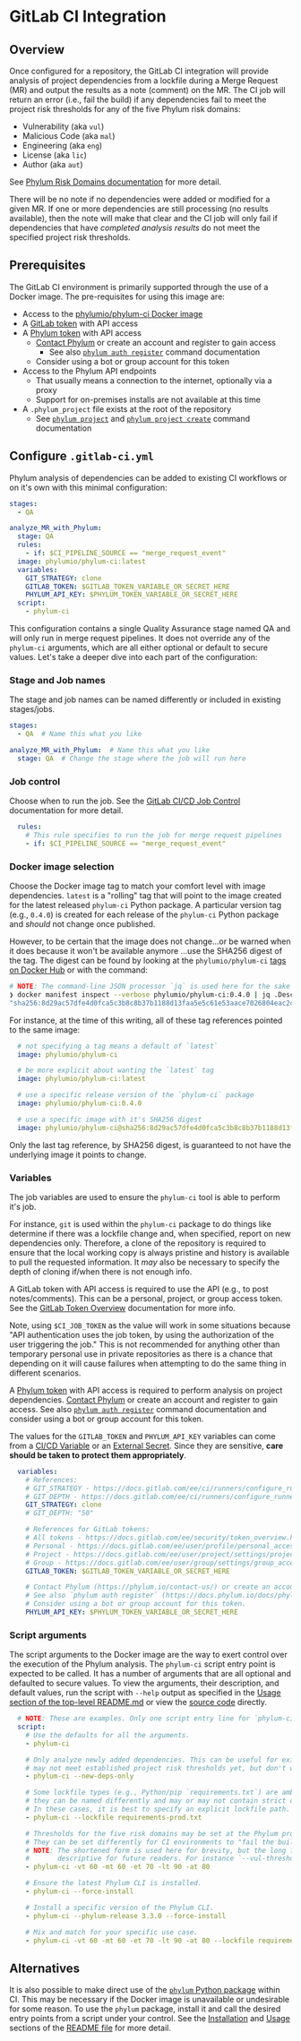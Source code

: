 # GitLab CI Integration

## Overview

Once configured for a repository, the GitLab CI integration will provide analysis of project dependencies from a
lockfile during a Merge Request (MR) and output the results as a note (comment) on the MR.
The CI job will return an error (i.e., fail the build) if any dependencies fail to meet the project risk
thresholds for any of the five Phylum risk domains:

* Vulnerability (aka `vul`)
* Malicious Code (aka `mal`)
* Engineering (aka `eng`)
* License (aka `lic`)
* Author (aka `aut`)

See [Phylum Risk Domains documentation](https://docs.phylum.io/docs/phylum-package-score#risk-domains) for more detail.

There will be no note if no dependencies were added or modified for a given MR.
If one or more dependencies are still processing (no results available), then the note will make that clear and the CI
job will only fail if dependencies that have _completed analysis results_ do not meet the specified project risk
thresholds.

## Prerequisites

The GitLab CI environment is primarily supported through the use of a Docker image.
The pre-requisites for using this image are:

* Access to the [phylumio/phylum-ci Docker image](https://hub.docker.com/r/phylumio/phylum-ci/tags)
* A [GitLab token](https://docs.gitlab.com/ee/security/token_overview.html) with API access
* A [Phylum token](https://docs.phylum.io/docs/api-keys) with API access
  * [Contact Phylum](https://phylum.io/contact-us/) or create an account and register to gain access
    * See also [`phylum auth register`](https://docs.phylum.io/docs/phylum_auth_register) command documentation
  * Consider using a bot or group account for this token
* Access to the Phylum API endpoints
  * That usually means a connection to the internet, optionally via a proxy
  * Support for on-premises installs are not available at this time
* A `.phylum_project` file exists at the root of the repository
  * See [`phylum project`](https://docs.phylum.io/docs/phylum_project) and
    [`phylum project create`](https://docs.phylum.io/docs/phylum_project_create) command documentation

## Configure `.gitlab-ci.yml`

Phylum analysis of dependencies can be added to existing CI workflows or on it's own with this minimal configuration:

```yaml
stages:
  - QA

analyze_MR_with_Phylum:
  stage: QA
  rules:
    - if: $CI_PIPELINE_SOURCE == "merge_request_event"
  image: phylumio/phylum-ci:latest
  variables:
    GIT_STRATEGY: clone
    GITLAB_TOKEN: $GITLAB_TOKEN_VARIABLE_OR_SECRET_HERE
    PHYLUM_API_KEY: $PHYLUM_TOKEN_VARIABLE_OR_SECRET_HERE
  script:
    - phylum-ci
```

This configuration contains a single Quality Assurance stage named QA and will only run in merge request pipelines.
It does not override any of the `phylum-ci` arguments, which are all either optional or default to secure values.
Let's take a deeper dive into each part of the configuration:

### Stage and Job names

The stage and job names can be named differently or included in existing stages/jobs.

```yaml
stages:
  - QA  # Name this what you like

analyze_MR_with_Phylum:  # Name this what you like
  stage: QA  # Change the stage where the job will run here
```

### Job control

Choose when to run the job. See the [GitLab CI/CD Job Control](https://docs.gitlab.com/ee/ci/jobs/job_control.html)
documentation for more detail.

```yaml
  rules:
    # This rule specifies to run the job for merge request pipelines
    - if: $CI_PIPELINE_SOURCE == "merge_request_event"
```

### Docker image selection

Choose the Docker image tag to match your comfort level with image dependencies. `latest` is a "rolling" tag that will
point to the image created for the latest released `phylum-ci` Python package. A particular version tag (e.g., `0.4.0`)
is created for each release of the `phylum-ci` Python package and _should_ not change once published.

However, to be certain that the image does not change...or be warned when it does because it won't be available anymore
...use the SHA256 digest of the tag. The digest can be found by looking at the `phylumio/phylum-ci`
[tags on Docker Hub](https://hub.docker.com/r/phylumio/phylum-ci/tags) or with the command:

```sh
# NOTE: The command-line JSON processor `jq` is used here for the sake of a one line example. It is not required.
❯ docker manifest inspect --verbose phylumio/phylum-ci:0.4.0 | jq .Descriptor.digest
"sha256:8d29ac57dfe4d0fca5c3b8c8b37b1188d13faa5e5c61e53aace7026804eac2c5"
```

For instance, at the time of this writing, all of these tag references pointed to the same image:

```yaml
  # not specifying a tag means a default of `latest`
  image: phylumio/phylum-ci

  # be more explicit about wanting the `latest` tag
  image: phylumio/phylum-ci:latest

  # use a specific release version of the `phylum-ci` package
  image: phylumio/phylum-ci:0.4.0

  # use a specific image with it's SHA256 digest
  image: phylumio/phylum-ci@sha256:8d29ac57dfe4d0fca5c3b8c8b37b1188d13faa5e5c61e53aace7026804eac2c5
```

Only the last tag reference, by SHA256 digest, is guaranteed to not have the underlying image it points to change.

### Variables

The job variables are used to ensure the `phylum-ci` tool is able to perform it's job.

For instance, `git` is used within the `phylum-ci` package to do things like determine if there was a lockfile change
and, when specified, report on new dependencies only. Therefore, a clone of the repository is required to ensure that
the local working copy is always pristine and history is available to pull the requested information.
It _may_ also be necessary to specify the depth of cloning if/when there is not enough info.

A GitLab token with API access is required to use the API (e.g., to post notes/comments).
This can be a personal, project, or group access token.
See the [GitLab Token Overview](https://docs.gitlab.com/ee/security/token_overview.html) documentation for more info.

Note, using `$CI_JOB_TOKEN` as the value will work in some situations because "API authentication uses the job token, by
using the authorization of the user triggering the job." This is not recommended for anything other than temporary
personal use in private repositories as there is a chance that depending on it will cause failures when attempting to do
the same thing in different scenarios.

A [Phylum token](https://docs.phylum.io/docs/api-keys) with API access is required to perform analysis on project
dependencies. [Contact Phylum](https://phylum.io/contact-us/) or create an account and register to gain access.
See also [`phylum auth register`](https://docs.phylum.io/docs/phylum_auth_register) command documentation and consider
using a bot or group account for this token.

The values for the `GITLAB_TOKEN` and `PHYLUM_API_KEY` variables can come from a
[CI/CD Variable](https://docs.gitlab.com/ee/ci/variables/index.html) or an
[External Secret](https://docs.gitlab.com/ee/ci/secrets/index.html). Since they are sensitive, **care should be taken
to protect them appropriately**.

```yaml
  variables:
    # References:
    # GIT_STRATEGY - https://docs.gitlab.com/ee/ci/runners/configure_runners.html#git-strategy
    # GIT_DEPTH - https://docs.gitlab.com/ee/ci/runners/configure_runners.html#shallow-cloning
    GIT_STRATEGY: clone
    # GIT_DEPTH: "50"

    # References for GitLab tokens:
    # All tokens - https://docs.gitlab.com/ee/security/token_overview.html
    # Personal - https://docs.gitlab.com/ee/user/profile/personal_access_tokens.html
    # Project - https://docs.gitlab.com/ee/user/project/settings/project_access_tokens.html
    # Group - https://docs.gitlab.com/ee/user/group/settings/group_access_tokens.html
    GITLAB_TOKEN: $GITLAB_TOKEN_VARIABLE_OR_SECRET_HERE

    # Contact Phylum (https://phylum.io/contact-us/) or create an account and register to gain access.
    # See also `phylum auth register` (https://docs.phylum.io/docs/phylum_auth_register) command documentation.
    # Consider using a bot or group account for this token.
    PHYLUM_API_KEY: $PHYLUM_TOKEN_VARIABLE_OR_SECRET_HERE
```

### Script arguments

The script arguments to the Docker image are the way to exert control over the execution of the Phylum analysis. The
`phylum-ci` script entry point is expected to be called. It has a number of arguments that are all optional and
defaulted to secure values. To view the arguments, their description, and default values, run the script with `--help`
output as specified in the [Usage section of the top-level README.md](../README.md#usage) or view the
[source code](https://github.com/phylum-dev/phylum-ci/blob/main/src/phylum/ci/cli.py) directly.

```yaml
  # NOTE: These are examples. Only one script entry line for `phylum-ci` is expected.
  script:
    # Use the defaults for all the arguments.
    - phylum-ci

    # Only analyze newly added dependencies. This can be useful for existing code bases that
    # may not meet established project risk thresholds yet, but don't want to make things worse.
    - phylum-ci --new-deps-only

    # Some lockfile types (e.g., Python/pip `requirements.txt`) are ambiguous in that
    # they can be named differently and may or may not contain strict dependencies.
    # In these cases, it is best to specify an explicit lockfile path.
    - phylum-ci --lockfile requirements-prod.txt

    # Thresholds for the five risk domains may be set at the Phylum project level.
    # They can be set differently for CI environments to "fail the build."
    # NOTE: The shortened form is used here for brevity, but the long form might be more
    #       descriptive for future readers. For instance `--vul-threshold` instead of `-vt`.
    - phylum-ci -vt 60 -mt 60 -et 70 -lt 90 -at 80

    # Ensure the latest Phylum CLI is installed.
    - phylum-ci --force-install

    # Install a specific version of the Phylum CLI.
    - phylum-ci --phylum-release 3.3.0 --force-install

    # Mix and match for your specific use case.
    - phylum-ci -vt 60 -mt 60 -et 70 -lt 90 -at 80 --lockfile requirements-prod.txt --new-deps-only
```

## Alternatives

It is also possible to make direct use of the [`phylum` Python package](https://pypi.org/project/phylum/) within CI.
This may be necessary if the Docker image is unavailable or undesirable for some reason. To use the `phylum` package,
install it and call the desired entry points from a script under your control. See the
[Installation](../README.md#installation) and [Usage](../README.md#usage) sections of the [README file](../README.md)
for more detail.
